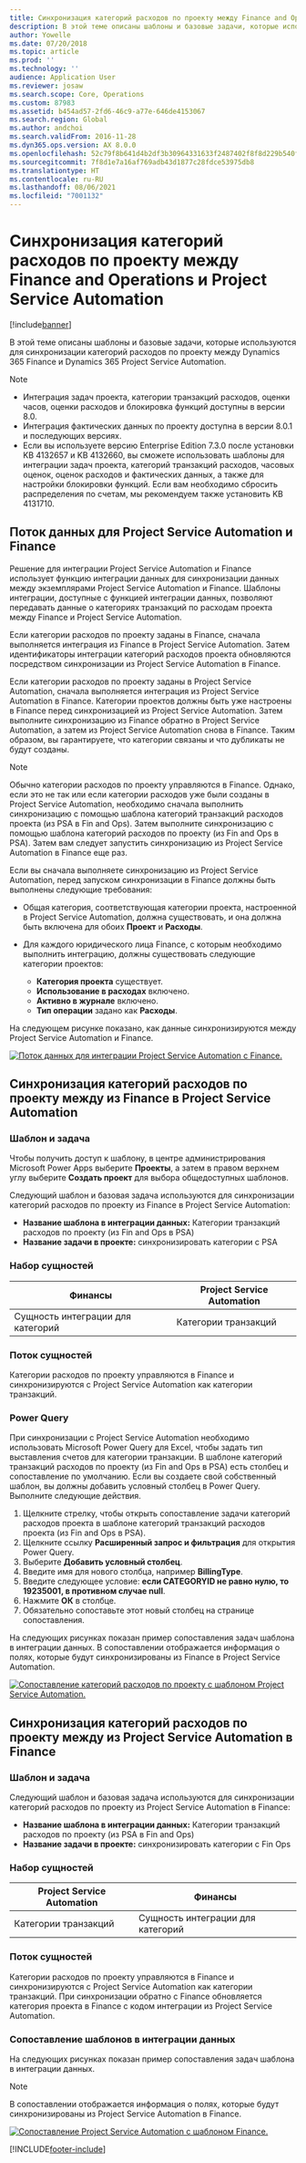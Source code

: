 ```yaml
---
title: Синхронизация категорий расходов по проекту между Finance and Operations и Project Service Automation
description: В этой теме описаны шаблоны и базовые задачи, которые используются для синхронизации категорий расходов по проекту между Microsoft Dynamics 365 Finance и Dynamics 365 Project Service Automation.
author: Yowelle
ms.date: 07/20/2018
ms.topic: article
ms.prod: ''
ms.technology: ''
audience: Application User
ms.reviewer: josaw
ms.search.scope: Core, Operations
ms.custom: 87983
ms.assetid: b454ad57-2fd6-46c9-a77e-646de4153067
ms.search.region: Global
ms.author: andchoi
ms.search.validFrom: 2016-11-28
ms.dyn365.ops.version: AX 8.0.0
ms.openlocfilehash: 52c79f8b641d4b2df3b30964331633f2487402f8f8d229b540f9544c0f848557
ms.sourcegitcommit: 7f8d1e7a16af769adb43d1877c28fdce53975db8
ms.translationtype: HT
ms.contentlocale: ru-RU
ms.lasthandoff: 08/06/2021
ms.locfileid: "7001132"
---
```

# <a name="synchronize-project-expense-categories-between-finance-and-operations-and-project-service-automation"></a>Синхронизация категорий расходов по проекту между Finance and Operations и Project Service Automation

[!include[banner](../includes/banner.md)]

В этой теме описаны шаблоны и базовые задачи, которые используются для синхронизации категорий расходов по проекту между Dynamics 365 Finance и Dynamics 365 Project Service Automation.

> [!NOTE]
> - Интеграция задач проекта, категории транзакций расходов, оценки часов, оценки расходов и блокировка функций доступны в версии 8.0.
> - Интеграция фактических данных по проекту доступна в версии 8.0.1 и последующих версиях.
> - Если вы используете версию Enterprise Edition 7.3.0 после установки KB 4132657 и KB 4132660, вы сможете использовать шаблоны для интеграции задач проекта, категорий транзакций расходов, часовых оценок, оценок расходов и фактических данных, а также для настройки блокировки функций. Если вам необходимо сбросить распределения по счетам, мы рекомендуем также установить KB 4131710.

## <a name="data-flow-for-project-service-automation-and-finance"></a>Поток данных для Project Service Automation и Finance

Решение для интеграции Project Service Automation и Finance использует функцию интеграции данных для синхронизации данных между экземплярами Project Service Automation и Finance. Шаблоны интеграции, доступные с функцией интеграции данных, позволяют передавать данные о категориях транзакций по расходам проекта между Finance и Project Service Automation.

Если категории расходов по проекту заданы в Finance, сначала выполняется интеграция из Finance в Project Service Automation. Затем идентификаторы интеграции категорий расходов проекта обновляются посредством синхронизации из Project Service Automation в Finance.

Если категории расходов по проекту заданы в Project Service Automation, сначала выполняется интеграция из Project Service Automation в Finance. Категории проектов должны быть уже настроены в Finance перед синхронизацией из Project Service Automation. Затем выполните синхронизацию из Finance обратно в Project Service Automation, а затем из Project Service Automation снова в Finance. Таким образом, вы гарантируете, что категории связаны и что дубликаты не будут созданы.

> [!NOTE]
> Обычно категории расходов по проекту управляются в Finance. Однако, если это не так или если категории расходов уже были созданы в Project Service Automation, необходимо сначала выполнить синхронизацию с помощью шаблона категорий транзакций расходов проекта (из PSA в Fin and Ops). Затем выполните синхронизацию с помощью шаблона категорий расходов по проекту (из Fin and Ops в PSA). Затем вам следует запустить синхронизацию из Project Service Automation в Finance еще раз.
>
> Если вы сначала выполняете синхронизацию из Project Service Automation, перед запуском синхронизации в Finance должны быть выполнены следующие требования:
>
> - Общая категория, соответствующая категории проекта, настроенной в Project Service Automation, должна существовать, и она должна быть включена для обоих **Проект** и **Расходы**.
> - Для каждого юридического лица Finance, с которым необходимо выполнить интеграцию, должны существовать следующие категории проектов:
>
>     - **Категория проекта** существует. 
>     - **Использование в расходах** включено.
>     - **Активно в журнале** включено.
>     - **Тип операции** задано как **Расходы**.

На следующем рисунке показано, как данные синхронизируются между Project Service Automation и Finance.

[![Поток данных для интеграции Project Service Automation с Finance.](./media/ProjectExpenseCategoriesFlow.png)](./media/ProjectExpenseCategoriesFlow.png)

## <a name="project-expense-category-synchronization-from-finance-to-project-service-automation"></a>Синхронизация категорий расходов по проекту между из Finance в Project Service Automation

### <a name="template-and-task"></a>Шаблон и задача

Чтобы получить доступ к шаблону, в центре администрирования Microsoft Power Apps выберите **Проекты**, а затем в правом верхнем углу выберите **Создать проект** для выбора общедоступных шаблонов.

Следующий шаблон и базовая задача используются для синхронизации категорий расходов по проекту из Finance в Project Service Automation:

- **Название шаблона в интеграции данных:** Категории транзакций расходов по проекту (из Fin and Ops в PSA)
- **Название задачи в проекте:** синхронизировать категории с PSA

### <a name="entity-set"></a>Набор сущностей

| Финансы                           | Project Service Automation |
|-----------------------------------|----------------------------|
| Сущность интеграции для категорий | Категории транзакций     |

### <a name="entity-flow"></a>Поток сущностей

Категории расходов по проекту управляются в Finance и синхронизируются с Project Service Automation как категории транзакций.

### <a name="power-query"></a>Power Query

При синхронизации с Project Service Automation необходимо использовать Microsoft Power Query для Excel, чтобы задать тип выставления счетов для категории транзакции. В шаблоне категорий транзакций расходов по проекту (из Fin and Ops в PSA) есть столбец и сопоставление по умолчанию. Если вы создаете свой собственный шаблон, вы должны добавить условный столбец в Power Query. Выполните следующие действия.

1. Щелкните стрелку, чтобы открыть сопоставление задачи категорий расходов проекта в шаблоне категорий транзакций расходов проекта (из Fin and Ops в PSA).
2. Щелкните ссылку **Расширенный запрос и фильтрация** для открытия Power Query.
2. Выберите **Добавить условный столбец**.
3. Введите имя для нового столбца, например **BillingType**.
4. Введите следующее условие: **если CATEGORYID не равно нулю, то 19235001, в противном случае null**.
5. Нажмите **ОК** в столбце.
6. Обязательно сопоставьте этот новый столбец на странице сопоставления.

На следующих рисунках показан пример сопоставления задач шаблона в интеграции данных. В сопоставлении отображается информация о полях, которые будут синхронизированы из Finance в Project Service Automation.

[![Сопоставление категорий расходов по проекту с шаблоном Project Service Automation.](./media/ProjectExpenseCategoriesToPSAMapping.jpg)](./media/ProjectExpenseCategoriesToPSAMapping.jpg)

## <a name="project-expense-category-synchronization-from-project-service-automation-to-finance"></a>Синхронизация категорий расходов по проекту между из Project Service Automation в Finance

### <a name="template-and-task"></a>Шаблон и задача

Следующий шаблон и базовая задача используются для синхронизации категорий расходов по проекту из Project Service Automation в Finance:

- **Название шаблона в интеграции данных:** Категории транзакций расходов по проекту (из PSA в Fin and Ops)
- **Название задачи в проекте:** синхронизировать категории с Fin Ops

### <a name="entity-set"></a>Набор сущностей

| Project Service Automation | Финансы                           |
|----------------------------|-----------------------------------|
| Категории транзакций     | Сущность интеграции для категорий |

### <a name="entity-flow"></a>Поток сущностей

Категории расходов по проекту управляются в Finance и синхронизируются с Project Service Automation как категории транзакций. При синхронизации обратно с Finance обновляется категория проекта в Finance с кодом интеграции из Project Service Automation.

### <a name="template-mapping-in-data-integration"></a>Сопоставление шаблонов в интеграции данных

На следующих рисунках показан пример сопоставления задач шаблона в интеграции данных.

> [!NOTE]
> В сопоставлении отображается информация о полях, которые будут синхронизированы из Project Service Automation в Finance.

[![Сопоставление Project Service Automation с шаблоном Finance.](./media/ProjectExpenseCategoriesToFinOpsMapping.jpg)](./media/ProjectExpenseCategoriesToFinOpsMapping.jpg)


[!INCLUDE[footer-include](../includes/footer-banner.md)]